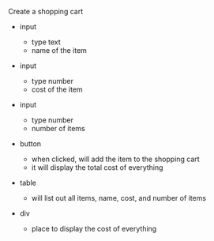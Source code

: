 Create a shopping cart

- input
  - type text
  - name of the item
- input
  - type number
  - cost of the item
- input

  - type number
  - number of items

- button

  - when clicked, will add the item to the shopping cart
  - it will display the total cost of everything

- table

  - will list out all items, name, cost, and number of items

- div
  - place to display the cost of everything
